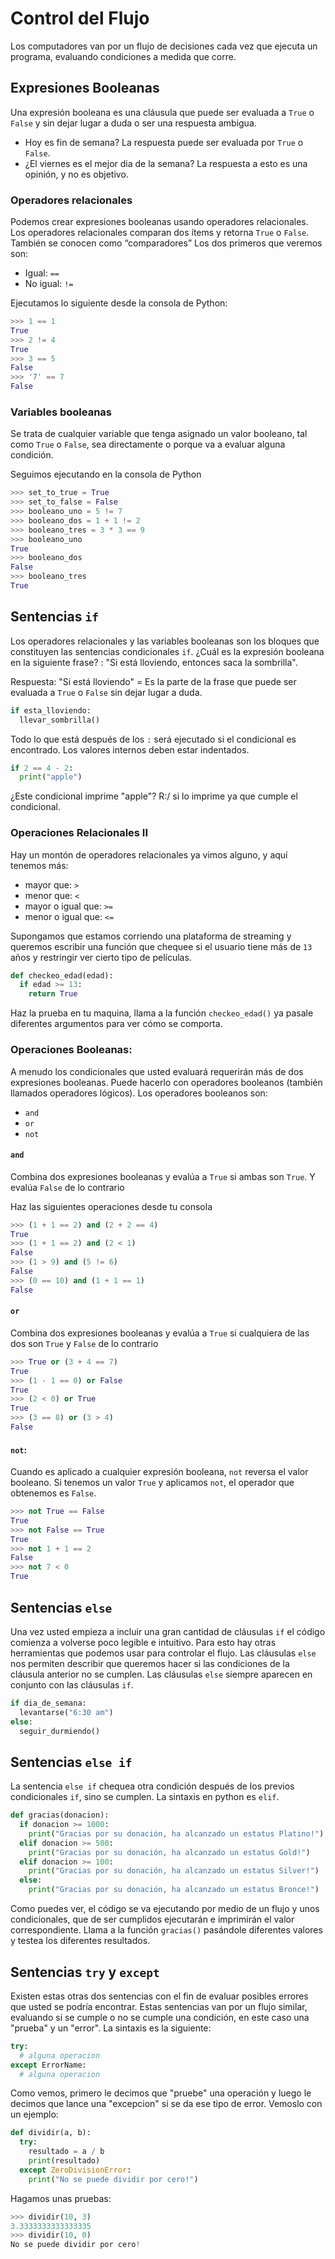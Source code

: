 # Control del Flujo

Los computadores van por un flujo de decisiones cada vez que ejecuta un programa, evaluando condiciones a medida que corre.

## Expresiones Booleanas
Una expresión booleana es una cláusula que puede ser evaluada a `True` o `False` y sin dejar lugar a duda o ser una respuesta ambigua.
* Hoy es fin de semana? La respuesta puede ser evaluada por `True` o `False`.
* ¿El viernes es el mejor dia de la semana? La respuesta a esto es una opinión, y no es objetivo.


### Operadores relacionales
Podemos crear expresiones booleanas usando operadores relacionales.  Los operadores relacionales comparan dos ítems y retorna `True` o `False`. También se conocen como “comparadores” Los dos primeros que veremos son:
* Igual: `==`
* No igual: `!=`

Ejecutamos lo siguiente desde la consola de Python:

```python
>>> 1 == 1
True
>>> 2 != 4
True
>>> 3 == 5
False
>>> '7' == 7
False
```

### Variables booleanas
Se trata de cualquier variable que tenga asignado un valor booleano, tal como `True` o `False`, sea directamente o porque va a evaluar alguna condición.


Seguimos ejecutando en la consola de Python
```python
>>> set_to_true = True
>>> set_to_false = False
>>> booleano_uno = 5 != 7
>>> booleano_dos = 1 + 1 != 2
>>> booleano_tres = 3 * 3 == 9
>>> booleano_uno
True
>>> booleano_dos
False
>>> booleano_tres
True
```

## Sentencias `if`
Los operadores relacionales y las variables booleanas son los bloques que constituyen las sentencias condicionales `if`. ¿Cuál es la expresión booleana en la siguiente frase? :
"Si está lloviendo, entonces saca la sombrilla".

Respuesta: "Si está lloviendo" = Es la parte de la frase que puede ser evaluada a `True` o `False` sin dejar lugar a duda.

```python
if esta_lloviendo:
  llevar_sombrilla()
```

Todo lo que está después de los `:` será ejecutado si el condicional es encontrado. Los valores internos deben estar indentados.

```python
if 2 == 4 - 2:
  print("apple")
```

¿Este condicional imprime "apple"? R:/ si lo imprime ya que cumple el condicional.

### Operaciones Relacionales II
Hay un montón de operadores relacionales ya vimos alguno, y aquí tenemos más:
* mayor que: `>`
* menor que:  `<`
* mayor o igual que: `>=`
* menor o igual que: `<=`

Supongamos que estamos corriendo una plataforma de streaming y queremos escribir una función que chequee si el usuario tiene más de `13` años y restringir ver cierto tipo de películas.

```python
def checkeo_edad(edad):
  if edad >= 13:
    return True
```

Haz la prueba en tu maquina, llama a la función `checkeo_edad()` ya pasale diferentes argumentos para ver cómo se comporta.

### Operaciones Booleanas:
A menudo los condicionales que usted evaluará requerirán más de dos expresiones booleanas. Puede hacerlo con operadores booleanos (también llamados operadores lógicos). Los operadores booleanos son:

* `and`
* `or`
* `not`

#### `and`
Combina dos expresiones booleanas y evalúa a `True` si ambas son `True`. Y evalúa `False` de lo contrario

Haz las siguientes operaciones desde tu consola

```python
>>> (1 + 1 == 2) and (2 + 2 == 4)
True
>>> (1 + 1 == 2) and (2 < 1)
False
>>> (1 > 9) and (5 != 6)
False
>>> (0 == 10) and (1 + 1 == 1)
False
```

#### `or`
Combina dos expresiones booleanas y evalúa a `True` si cualquiera de las dos son `True` y `False` de lo contrario

```python
>>> True or (3 + 4 == 7)
True
>>> (1 - 1 == 0) or False
True
>>> (2 < 0) or True
True
>>> (3 == 8) or (3 > 4)
False
```

#### `not`:
Cuando es aplicado a cualquier expresión booleana, `not` reversa el valor booleano. Si tenemos un valor `True` y aplicamos `not`, el operador que obtenemos es `False`.

```python
>>> not True == False
True
>>> not False == True
True
>>> not 1 + 1 == 2
False
>>> not 7 < 0
True
```

## Sentencias `else`
Una vez usted empieza a incluir una gran cantidad de cláusulas `if` el código comienza a volverse poco legible e intuitivo. Para esto hay otras herramientas que podemos usar para controlar el flujo. Las cláusulas `else` nos permiten describir que queremos hacer si las condiciones de la cláusula anterior no se cumplen. Las cláusulas `else` siempre aparecen en conjunto con las cláusulas `if`.

```python
if dia_de_semana:
  levantarse("6:30 am")
else:
  seguir_durmiendo()
```

## Sentencias `else if`
La sentencia `else if` chequea otra condición después de los previos condicionales `if`, sino se cumplen. La sintaxis en python es `elif`.

```python
def gracias(donacion):
  if donacion >= 1000:
    print("Gracias por su donación, ha alcanzado un estatus Platino!")
  elif donacion >= 500:
    print("Gracias por su donación, ha alcanzado un estatus Gold!")
  elif donacion >= 100:
    print("Gracias por su donación, ha alcanzado un estatus Silver!")
  else:
    print("Gracias por su donación, ha alcanzado un estatus Bronce!")
```

Como puedes ver, el código se va ejecutando por medio de un flujo y unos condicionales, que de ser cumplidos ejecutarán e imprimirán el valor correspondiente. Llama a la función `gracias()` pasándole diferentes valores y testea los diferentes resultados.

## Sentencias `try` y `except`
Existen estas otras dos sentencias con el fin de evaluar posibles errores que usted se podría encontrar. Estas sentencias van por un flujo similar, evaluando si se cumple o no se cumple una condición, en este caso una "prueba" y un "error". La sintaxis es la siguiente:

```python
try:
  # alguna operacion
except ErrorName:
  # alguna operacion
```

Como vemos, primero le decimos que "pruebe" una operación y luego le decimos que lance una "excepcion" si se da ese tipo de error. Vemoslo con un ejemplo:

```python
def dividir(a, b):
  try:
    resultado = a / b
    print(resultado)
  except ZeroDivisionError:
    print("No se puede dividir por cero!")
```

Hagamos unas pruebas:

```python
>>> dividir(10, 3)
3.3333333333333335
>>> dividir(10, 0)
No se puede dividir por cero!
```
